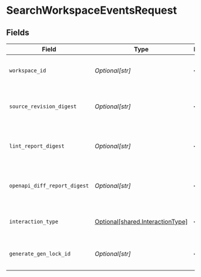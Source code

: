 # SearchWorkspaceEventsRequest


## Fields

| Field                                                                      | Type                                                                       | Required                                                                   | Description                                                                |
| -------------------------------------------------------------------------- | -------------------------------------------------------------------------- | -------------------------------------------------------------------------- | -------------------------------------------------------------------------- |
| `workspace_id`                                                             | *Optional[str]*                                                            | :heavy_minus_sign:                                                         | Unique identifier of the workspace.                                        |
| `source_revision_digest`                                                   | *Optional[str]*                                                            | :heavy_minus_sign:                                                         | Unique identifier of the source revision digest.                           |
| `lint_report_digest`                                                       | *Optional[str]*                                                            | :heavy_minus_sign:                                                         | Unique identifier of the lint report digest.                               |
| `openapi_diff_report_digest`                                               | *Optional[str]*                                                            | :heavy_minus_sign:                                                         | Unique identifier of the openapi diff report digest.                       |
| `interaction_type`                                                         | [Optional[shared.InteractionType]](../../models/shared/interactiontype.md) | :heavy_minus_sign:                                                         | Specified interaction type for events.                                     |
| `generate_gen_lock_id`                                                     | *Optional[str]*                                                            | :heavy_minus_sign:                                                         | A specific gen lock ID for the events.                                     |